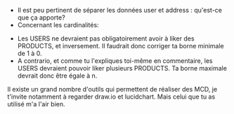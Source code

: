 
- Il est peu pertinent de séparer les données user et address : qu'est-ce que ça apporte?
- Concernant les cardinalités:
* Les USERS ne devraient pas obligatoirement avoir à liker des PRODUCTS, et inversement. Il faudrait donc corriger ta borne minimale de 1 à 0.
* A contrario, et comme tu l'expliques toi-même en commentaire, les USERS devraient pouvoir liker plusieurs PRODUCTS. Ta borne maximale devrait donc être égale à n.

Il existe un grand nombre d'outils qui permettent de réaliser des MCD, je t'invite notamment à regarder draw.io et lucidchart. Mais celui que tu as utilisé m'a l'air bien.